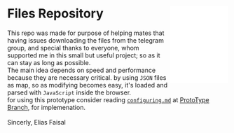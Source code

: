 <img align="right" height="177px" src="assets/icon.svg" /> Files Repository
====
This repo was made for purpose of helping mates that having issues downloading the files from the telegram group,
and special thanks to everyone, whom supported me in this small but useful project; so as it can stay as long as possible.<br/>
The main idea depends on speed and performance because they are necessary critical. by using `JSON` files as map, so as modifying becomes easy, it's loaded and parsed with `JavaScript` inside the browser.<br/>
for using this prototype consider reading [`configuring.md`](https://github.com/eliasfaisal/FilesRepo/blob/main/configuring.md) at [ProtoType Branch](https://github.com/eliasfaisal/FilesRepo/tree/prototype), for implemenation.
<br/><br/>
Sincerly, Elias Faisal
